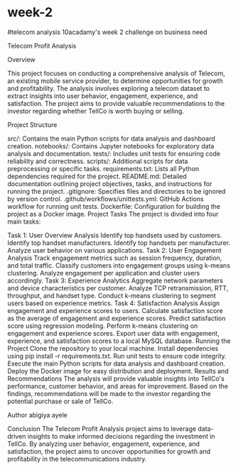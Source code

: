 # week-2

#telecom analysis
 10acadamy's week 2 challenge on business need


Telecom Profit Analysis

Overview

This project focuses on conducting a comprehensive analysis of Telecom, an existing mobile service provider, to determine opportunities for growth and profitability. The analysis involves exploring a telecom dataset to extract insights into user behavior, engagement, experience, and satisfaction. The project aims to provide valuable recommendations to the investor regarding whether TellCo is worth buying or selling.

Project Structure

src/: Contains the main Python scripts for data analysis and dashboard creation.
notebooks/: Contains Jupyter notebooks for exploratory data analysis and documentation.
tests/: Includes unit tests for ensuring code reliability and correctness.
scripts/: Additional scripts for data preprocessing or specific tasks.
requirements.txt: Lists all Python dependencies required for the project.
README.md: Detailed documentation outlining project objectives, tasks, and instructions for running the project.
.gitignore: Specifies files and directories to be ignored by version control.
.github/workflows/unittests.yml: GitHub Actions workflow for running unit tests.
Dockerfile: Configuration for building the project as a Docker image.
Project Tasks
The project is divided into four main tasks:

Task 1: User Overview Analysis
Identify top handsets used by customers.
Identify top handset manufacturers.
Identify top handsets per manufacturer.
Analyze user behavior on various applications.
Task 2: User Engagement Analysis
Track engagement metrics such as session frequency, duration, and total traffic.
Classify customers into engagement groups using k-means clustering.
Analyze engagement per application and cluster users accordingly.
Task 3: Experience Analytics
Aggregate network parameters and device characteristics per customer.
Analyze TCP retransmission, RTT, throughput, and handset type.
Conduct k-means clustering to segment users based on experience metrics.
Task 4: Satisfaction Analysis
Assign engagement and experience scores to users.
Calculate satisfaction score as the average of engagement and experience scores.
Predict satisfaction score using regression modeling.
Perform k-means clustering on engagement and experience scores.
Export user data with engagement, experience, and satisfaction scores to a local MySQL database.
Running the Project
Clone the repository to your local machine.
Install dependencies using pip install -r requirements.txt.
Run unit tests to ensure code integrity.
Execute the main Python scripts for data analysis and dashboard creation.
Deploy the Docker image for easy distribution and deployment.
Results and Recommendations
The analysis will provide valuable insights into TellCo's performance, customer behavior, and areas for improvement. Based on the findings, recommendations will be made to the investor regarding the potential purchase or sale of TellCo.

Author
abigiya ayele

Conclusion
The Telecom Profit Analysis project aims to leverage data-driven insights to make informed decisions regarding the investment in TellCo. By analyzing user behavior, engagement, experience, and satisfaction, the project aims to uncover opportunities for growth and profitability in the telecommunications industry.
